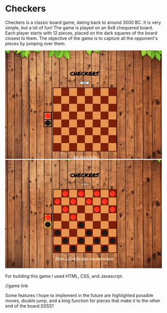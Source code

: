 # Checkers
Checkers is a classic board game, dating back to around 3000 BC. It is very simple, but a lot of fun! The game is played on an 8x8 chequered board. Each player starts with 12 pieces, placed on the dark squares of the board closest to them. The objective of the game is to capture all the opponent's pieces by jumping over them.


![Alt text](/images/SS1.png?raw=true "Checkers")
![Alt text](/images/SS2.png?raw=true "Checkers")

For building this game I used HTML, CSS, and Javascript.

//game link

Some features I hope to implement in the future are highlighted possible moves, double jump, and a king function for pieces that make it to the other end of the board.SSSS1